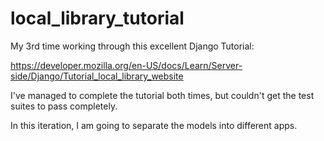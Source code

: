 # local_library_tutorial

My 3rd time working through this excellent Django Tutorial:

https://developer.mozilla.org/en-US/docs/Learn/Server-side/Django/Tutorial_local_library_website

I've managed to complete the tutorial both times, but couldn't get the test suites to pass completely.

In this iteration, I am going to separate the models into different apps.